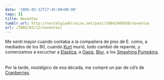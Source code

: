 ```yaml
---
date: '2005-03-12T17:45:00+00:00'
tags: []
title: Noventas
tumblr_url: http://nostalgiadelreino.net/post/18842405658/noventas
url: /2005/03/12/noventas/
---
```


<p>Me sentí mayor cuando contaba a la compañera de piso de E. como, a mediados de los 90, cuando <a href="http://en.wikipedia.org/wiki/Kurt_Cobain">Kurt</a> murió, todo cambió de repente, y comenzamos a escuchar a <a href="http://en.wikipedia.org/wiki/Elastica">Elastica</a>, a <a href="http://en.wikipedia.org/wiki/Oasis_%28band%29">Oasis</a>, <a href="http://en.wikipedia.org/wiki/Blur">Blur</a>, a los <a href="http://en.wikipedia.org/wiki/Smashing_Pumpkins">Smashing Pumpkins</a>.<br/><br/><br/>Por la tarde, nostálgico de esa década, me compré un par de cd&rsquo;s de <a href="http://en.wikipedia.org/wiki/Cranberries">Cranberries</a>.</p><div class="blogger-post-footer"><img width="1" height="1" src="https://blogger.googleusercontent.com/tracker/1180118427259117074-7627317960073405374?l=nostalgiadelreino.blogspot.com" alt=""/></div>